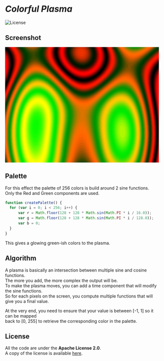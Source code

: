 # *Colorful Plasma*

![License](https://img.shields.io/badge/license-Apache--2.0-blue.svg?style=flat-square)

## **Screenshot**

![screenshot](../../images/screenshot/ts-plasma.screenshot.png)

## **Palette**

For this effect the palette of 256 colors is build around 2 sine functions.  
Only the Red and Green components are used.

``` javascript
function createPalette() {
  for (var i = 0; i < 256; i++) {
      var r = Math.floor(128 + 128 * Math.sin(Math.PI * i / 16.0));
      var g = Math.floor(128 + 128 * Math.sin(Math.PI * i / 128.0));
      var b = 0;
  }
}
```

This gives a glowing green-ish colors to the plasma.


## **Algorithm**

A plasma is basically an intersection between multiple sine and cosine functions.  
The more you add, the more complex the output will be.  
To make the plasma moves, you can add a time component that will modify the sine functions.  
So for each pixels on the screen, you compute multiple functions that will give you a final value.

At the very end, you need to ensure that your value is between [-1, 1] so it can be mapped  
back to [0, 255] to retrieve the corresponding color in the palette.

## **License**

All the code are under the **Apache License 2.0**.  
A copy of the license is available [here](https://choosealicense.com/licenses/apache-2.0/).
